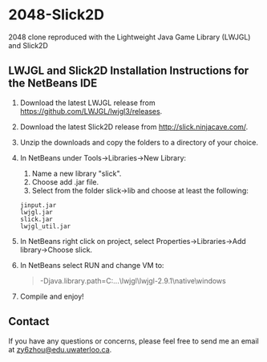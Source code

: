 # 2048-Slick2D

2048 clone reproduced with the Lightweight Java Game Library (LWJGL) and Slick2D

## LWJGL and Slick2D Installation Instructions for the NetBeans IDE

1. Download the latest LWJGL release from https://github.com/LWJGL/lwjgl3/releases.
2. Download the latest Slick2D release from http://slick.ninjacave.com/.
3. Unzip the downloads and copy the folders to a directory of your choice.
4. In NetBeans under Tools->Libraries->New Library:
    1. Name a new library "slick".
    2. Choose add .jar file.
    3. Select from the folder slick->lib and choose at least the following:
    ```
    jinput.jar
    lwjgl.jar
    slick.jar
    lwjgl_util.jar
    ```
5. In NetBeans right click on project, select Properties->Libraries->Add library->Choose slick.
6. In NetBeans select RUN and change VM to:
    >-Djava.library.path=C:\...\lwjgl\lwjgl-2.9.1\native\windows

7. Compile and enjoy!

## Contact
If you have any questions or concerns, please feel free to send me an email at zy6zhou@edu.uwaterloo.ca.
